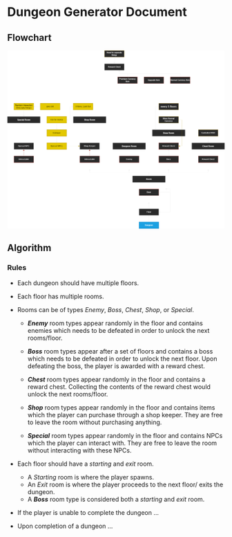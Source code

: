 # Dungeon Generator Document

## Flowchart

![](Documentation/Images/DungeonFlowchart.png)

## Algorithm

### Rules

- Each dungeon should have multiple floors.

- Each floor has multiple rooms.

- Rooms can be of types *Enemy*, *Boss*, *Chest*, *Shop*, or *Special*.

  - ***Enemy*** room types appear randomly in the floor and contains enemies which needs to be defeated in order to unlock the next rooms/floor.

  - ***Boss*** room types appear after a set of floors and contains a boss which needs to be defeated in order to unlock the next floor. Upon defeating the boss, the player is awarded with a reward chest.

  - ***Chest*** room types appear randomly in the floor and contains a reward chest. Collecting the contents of the reward chest would unlock the next rooms/floor.

  - ***Shop*** room types appear randomly in the floor and contains items which the player can purchase through a shop keeper. They are free to leave the room without purchasing anything.

  - ***Special*** room types appear randomly in the floor and contains NPCs which the player can interact with. They are free to leave the room without interacting with these NPCs.

- Each floor should have a *starting* and *exit* room.
  
  - A *Starting* room is where the player spawns.
  - An *Exit* room is where the player proceeds to the next floor/ exits the dungeon.
  - A ***Boss*** room type is considered both a *starting* and *exit* room.

- If the player is unable to complete the dungeon ...

- Upon completion of a dungeon ...
